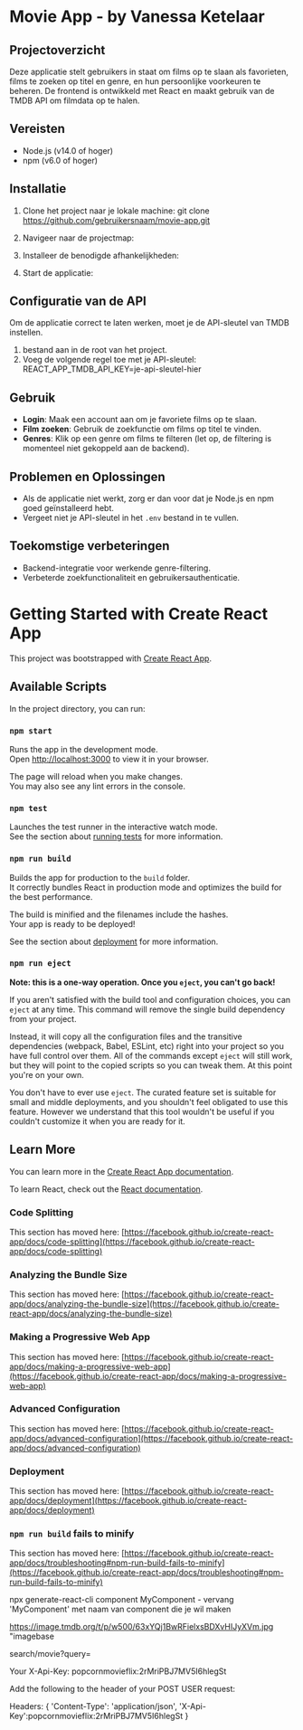 # Movie App - by Vanessa Ketelaar 

## Projectoverzicht
Deze applicatie stelt gebruikers in staat om films op te slaan als favorieten, films te zoeken op titel en genre, en hun persoonlijke voorkeuren te beheren. De frontend is ontwikkeld met React 
en maakt gebruik van de TMDB API om filmdata op te halen.

## Vereisten
- Node.js (v14.0 of hoger)
- npm (v6.0 of hoger)

## Installatie
1. Clone het project naar je lokale machine:
git clone https://github.com/gebruikersnaam/movie-app.git

2. Navigeer naar de projectmap:
3. Installeer de benodigde afhankelijkheden:
4. Start de applicatie:


## Configuratie van de API
Om de applicatie correct te laten werken, moet je de API-sleutel van TMDB instellen.

1.  bestand aan in de root van het project.
2. Voeg de volgende regel toe met je API-sleutel:
REACT_APP_TMDB_API_KEY=je-api-sleutel-hier


## Gebruik
- **Login**: Maak een account aan om je favoriete films op te slaan.
- **Film zoeken**: Gebruik de zoekfunctie om films op titel te vinden.
- **Genres**: Klik op een genre om films te filteren (let op, de filtering is momenteel niet gekoppeld aan de backend).

## Problemen en Oplossingen
- Als de applicatie niet werkt, zorg er dan voor dat je Node.js en npm goed geïnstalleerd hebt.
- Vergeet niet je API-sleutel in het `.env` bestand in te vullen.

## Toekomstige verbeteringen
- Backend-integratie voor werkende genre-filtering.
- Verbeterde zoekfunctionaliteit en gebruikersauthenticatie.






# Getting Started with Create React App

This project was bootstrapped with [Create React App](https://github.com/facebook/create-react-app).

## Available Scripts

In the project directory, you can run:

### `npm start`

Runs the app in the development mode.\
Open [http://localhost:3000](http://localhost:3000) to view it in your browser.

The page will reload when you make changes.\
You may also see any lint errors in the console.

### `npm test`

Launches the test runner in the interactive watch mode.\
See the section about [running tests](https://facebook.github.io/create-react-app/docs/running-tests) for more information.

### `npm run build`

Builds the app for production to the `build` folder.\
It correctly bundles React in production mode and optimizes the build for the best performance.

The build is minified and the filenames include the hashes.\
Your app is ready to be deployed!

See the section about [deployment](https://facebook.github.io/create-react-app/docs/deployment) for more information.

### `npm run eject`

**Note: this is a one-way operation. Once you `eject`, you can't go back!**

If you aren't satisfied with the build tool and configuration choices, you can `eject` at any time. This command will remove the single build dependency from your project.

Instead, it will copy all the configuration files and the transitive dependencies (webpack, Babel, ESLint, etc) right into your project so you have full control over them. All of the commands 
except `eject` will still work, but they will point to the copied scripts so you can tweak them. At this point you're on your own.

You don't have to ever use `eject`. The curated feature set is suitable for small and middle deployments, and you shouldn't feel obligated to use this feature. However we understand that this 
tool wouldn't be useful if you couldn't customize it when you are ready for it.

## Learn More

You can learn more in the [Create React App documentation](https://facebook.github.io/create-react-app/docs/getting-started).

To learn React, check out the [React documentation](https://reactjs.org/).

### Code Splitting

This section has moved here: [https://facebook.github.io/create-react-app/docs/code-splitting](https://facebook.github.io/create-react-app/docs/code-splitting)

### Analyzing the Bundle Size

This section has moved here: [https://facebook.github.io/create-react-app/docs/analyzing-the-bundle-size](https://facebook.github.io/create-react-app/docs/analyzing-the-bundle-size)

### Making a Progressive Web App

This section has moved here: [https://facebook.github.io/create-react-app/docs/making-a-progressive-web-app](https://facebook.github.io/create-react-app/docs/making-a-progressive-web-app)

### Advanced Configuration

This section has moved here: [https://facebook.github.io/create-react-app/docs/advanced-configuration](https://facebook.github.io/create-react-app/docs/advanced-configuration)

### Deployment

This section has moved here: [https://facebook.github.io/create-react-app/docs/deployment](https://facebook.github.io/create-react-app/docs/deployment)

### `npm run build` fails to minify

This section has moved here: [https://facebook.github.io/create-react-app/docs/troubleshooting#npm-run-build-fails-to-minify](https://facebook.github.io/create-react-app/docs/troubleshooting#npm-run-build-fails-to-minify)

npx generate-react-cli component MyComponent - vervang 'MyComponent' met naam van component die je wil maken

https://image.tmdb.org/t/p/w500/63xYQj1BwRFielxsBDXvHIJyXVm.jpg "imagebase

search/movie?query=

Your X-Api-Key: popcornmovieflix:2rMriPBJ7MV5I6hlegSt

Add the following to the header of your POST USER request:

Headers: {
    'Content-Type': 'application/json',
    'X-Api-Key':popcornmovieflix:2rMriPBJ7MV5I6hlegSt
}

       
